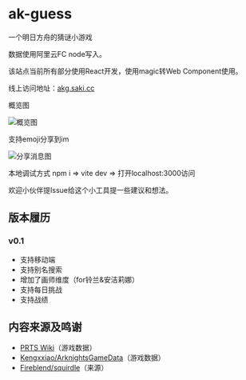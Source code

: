 # ak-guess
一个明日方舟的猜谜小游戏

数据使用阿里云FC node写入。

该站点当前所有部分使用React开发，使用magic转Web Component使用。

线上访问地址：[akg.saki.cc](http://akg.saki.cc)

概览图

![概览图](https://github.com/lie5860/ak-guess/blob/main/image/overview.png?raw=true)

支持emoji分享到im

![分享消息图](https://github.com/lie5860/ak-guess/blob/main/image/message.png?raw=true)

本地调试方式 npm i => vite dev => 打开localhost:3000访问

欢迎小伙伴提Issue给这个小工具提一些建议和想法。

## 版本履历

### v0.1
- 支持移动端 
- 支持别名搜索
- 增加了画师维度（for铃兰&安洁莉娜）
- 支持每日挑战
- 支持战绩

## 内容来源及鸣谢
- [PRTS Wiki](http://prts.wiki/)（游戏数据）
- [Kengxxiao/ArknightsGameData](https://github.com/Kengxxiao/ArknightsGameData)（游戏数据）
- [Fireblend/squirdle](https://github.com/Fireblend/squirdle)（来源）
